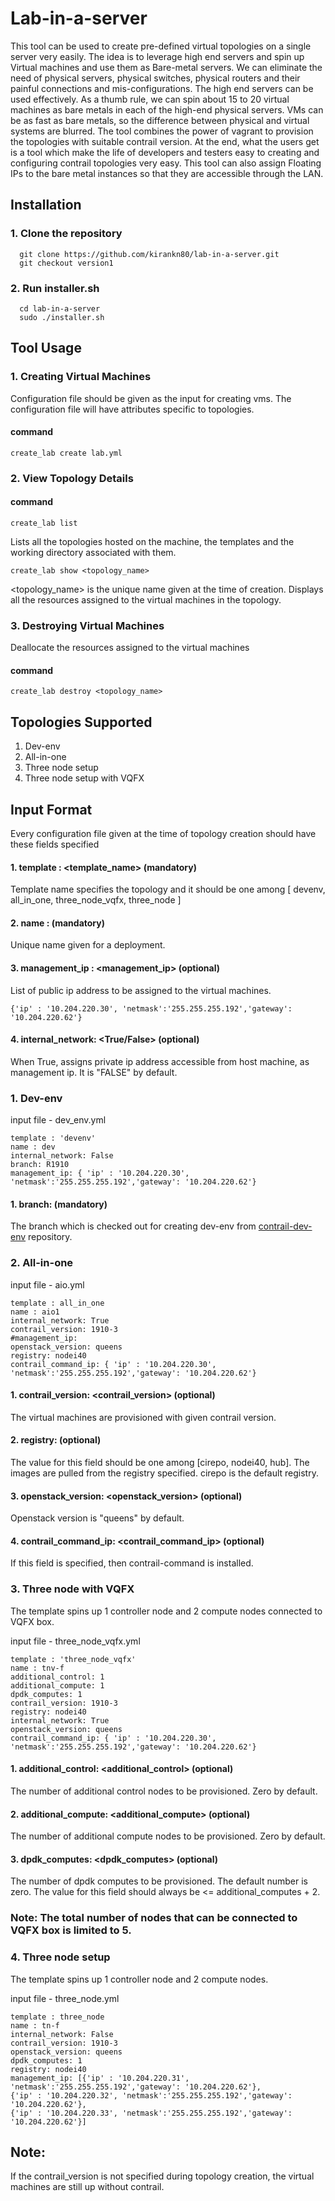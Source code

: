 # Lab-in-a-server

This tool can be used to create pre-defined virtual topologies on a single server very easily. The idea is to leverage high end servers and spin up Virtual machines and use them as Bare-metal servers. We can eliminate the need of physical servers, physical switches, physical routers and their painful connections and mis-configurations. The high end servers can be used effectively. As a thumb rule, we can spin about 15 to 20 virtual machines as bare metals in each of the high-end physical servers. VMs can be as fast as bare metals, so the difference between physical and virtual systems are blurred. The tool combines the power of vagrant to provision the topologies with suitable contrail version. At the end, what the users get is a tool which make the life of developers and testers easy to creating and configuring contrail topologies very easy. This tool can also assign Floating IPs to the bare metal instances so that they are accessible through the LAN.

## Installation

### 1. Clone the repository

```
  git clone https://github.com/kirankn80/lab-in-a-server.git
  git checkout version1

``` 
### 2. Run installer.sh 


```
  cd lab-in-a-server
  sudo ./installer.sh 

``` 

## Tool Usage

### 1. Creating Virtual Machines
Configuration file should be given as the input for creating vms. The configuration file will have attributes specific to topologies.

#### command

```
create_lab create lab.yml
```

### 2. View Topology Details

#### command

```
create_lab list
```
Lists all the topologies hosted on the machine, the templates and the working directory associated with them.

```
create_lab show <topology_name> 
```
<topology_name> is the unique name given at the time of creation.
Displays all the resources assigned to the virtual machines in the topology.

### 3. Destroying Virtual Machines
Deallocate the resources assigned to the virtual machines

#### command
```
create_lab destroy <topology_name>
```

## Topologies Supported

1. Dev-env
2. All-in-one
3. Three node setup 
4. Three node setup with VQFX

## Input Format
Every configuration file given at the time of topology creation should have these fields specified

#### 1. template : <template_name> (mandatory)
Template name specifies the topology and it should be one among [ devenv, all_in_one, three_node_vqfx, three_node ] 

#### 2. name : <name> (mandatory)
Unique name given for a deployment. 

#### 3. management_ip : <management_ip> (optional)
List of public ip address to be assigned to the virtual machines.
```
{'ip' : '10.204.220.30', 'netmask':'255.255.255.192','gateway': '10.204.220.62'}
```
#### 4. internal_network: <True/False> (optional)
When True, assigns private ip address accessible from host machine, as management ip. It is "FALSE" by default.

### 1. Dev-env

input file - dev_env.yml
```
template : 'devenv'
name : dev
internal_network: False
branch: R1910
management_ip: { 'ip' : '10.204.220.30', 'netmask':'255.255.255.192','gateway': '10.204.220.62'}
```
#### 1. branch: <branch> (mandatory)
The branch which is checked out for creating dev-env from [contrail-dev-env](https://github.com/Juniper/contrail-dev-env.git) repository.

### 2. All-in-one

input file - aio.yml
```
template : all_in_one
name : aio1
internal_network: True
contrail_version: 1910-3
#management_ip:
openstack_version: queens
registry: nodei40
contrail_command_ip: { 'ip' : '10.204.220.30', 'netmask':'255.255.255.192','gateway': '10.204.220.62'}
```
#### 1. contrail_version: <contrail_version> (optional)
The virtual machines are provisioned with given contrail version. 

#### 2. registry: <registry> (optional)
The value for this field should be one among [cirepo, nodei40, hub]. The images are pulled from the registry specified. cirepo is the default registry.

#### 3. openstack_version: <openstack_version> (optional)
Openstack version is "queens" by default.

#### 4. contrail_command_ip: <contrail_command_ip> (optional)
If this field is specified, then contrail-command is installed.

### 3. Three node with VQFX
The template spins up 1 controller node and 2 compute nodes connected to VQFX box.

input file - three_node_vqfx.yml
```
template : 'three_node_vqfx'
name : tnv-f
additional_control: 1
additional_compute: 1
dpdk_computes: 1
contrail_version: 1910-3
registry: nodei40
internal_network: True
openstack_version: queens
contrail_command_ip: { 'ip' : '10.204.220.30', 'netmask':'255.255.255.192','gateway': '10.204.220.62'}
```
#### 1. additional_control: <additional_control> (optional)
The number of additional control nodes to be provisioned. Zero by default.

#### 2. additional_compute: <additional_compute> (optional)
The number of additional compute nodes to be provisioned. Zero by default.

#### 3. dpdk_computes: <dpdk_computes> (optional)
The number of dpdk computes to be provisioned. The default number is zero. The value for this field should always be <= additional_computes + 2.

### Note: The total number of nodes that can be connected to VQFX box is limited to 5. 
### 4. Three node setup
The template spins up 1 controller node and 2 compute nodes.

input file - three_node.yml
```
template : three_node
name : tn-f
internal_network: False
contrail_version: 1910-3
openstack_version: queens
dpdk_computes: 1
registry: nodei40
management_ip: [{'ip' : '10.204.220.31', 'netmask':'255.255.255.192','gateway': '10.204.220.62'},
{'ip' : '10.204.220.32', 'netmask':'255.255.255.192','gateway': '10.204.220.62'},
{'ip' : '10.204.220.33', 'netmask':'255.255.255.192','gateway': '10.204.220.62'}]
```
## Note:
If the contrail_version is not specified during topology creation, the virtual machines are still up without contrail.
